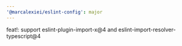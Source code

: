 ```yaml
---
'@marcalexiei/eslint-config': major
---
```


feat!: support eslint-plugin-import-x@4 and eslint-import-resolver-typescript@4
